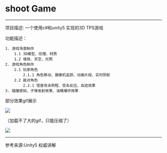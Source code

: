 # shoot Game #

----------
项目描述:
一个使用c#和unity5 实现的3D TPS游戏 

功能描述：

	1. 游戏场景制作
		1.1 3D模型、纹理、材质
		1.2 墙体、天空、光照
	2. 游戏角色制作
		2.1 玩家角色
			2.1.1 角色移动、摄像机追踪、动画片段、实时阴影
		2.2 敌对角色
			2.2.1 怪兽攻击例程、受击反应、血迹效果
	3. 碰撞感知、子弹发射效果、油桶爆炸效果

部分效果gif展示

![](https://i.imgur.com/uOt3opY.gif)

（加载不了大的gif，只能压缩了）


![](https://i.imgur.com/ZSwtgUx.gif)

----------


参考来源:Unity5 权威讲解